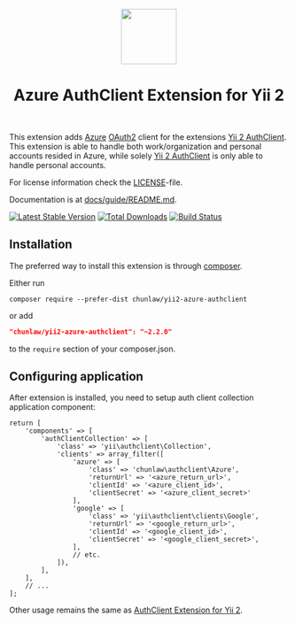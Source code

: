 <p align="center">
    <a href="https://github.com/yiisoft" target="_blank">
        <img src="https://avatars0.githubusercontent.com/u/993323" height="100px">
    </a>
    <h1 align="center">Azure AuthClient Extension for Yii 2</h1>
    <br>
</p>

This extension adds [Azure](https://docs.microsoft.com/en-us/azure/active-directory/develop/v2-oauth2-auth-code-flow) [OAuth2](http://oauth.net/2/) client for the extensions [Yii 2 AuthClient](https://github.com/yiisoft/yii2-authclient). This extension is able to handle both work/organization and personal accounts resided in Azure, while solely [Yii 2 AuthClient](https://github.com/yiisoft/yii2-authclient) is only able to handle personal accounts.

For license information check the [LICENSE](https://github.com/chunlaw/yii2-authclient/blob/master/LICENSE.md)-file.

Documentation is at [docs/guide/README.md](https://github.com/chunlaw/yii2-authclient/blob/master/docs/guide/README.md).

[![Latest Stable Version](https://poser.pugx.org/chunlaw/yii2-azure-authclient/v/stable.png)](https://packagist.org/packages/chunlaw/yii2-azure-authclient)
[![Total Downloads](https://poser.pugx.org/chunlaw/yii2-azure-authclient/downloads.png)](https://packagist.org/packages/yiisoft/yii2-azure-authclient)
[![Build Status](https://github.com/chunlaw/yii2-azure-authclient/workflows/build/badge.svg)](https://github.com/chunlaw/yii2-azure-authclient/actions)

Installation
------------

The preferred way to install this extension is through [composer](http://getcomposer.org/download/).

Either run

```
composer require --prefer-dist chunlaw/yii2-azure-authclient
```

or add

```json
"chunlaw/yii2-azure-authclient": "~2.2.0"
```

to the `require` section of your composer.json.

Configuring application
-----------------------

After extension is installed, you need to setup auth client collection application component:

```
return [
    'components' => [
        'authClientCollection' => [
            'class' => 'yii\authclient\Collection',
            'clients' => array_filter([
                'azure' => [
                    'class' => 'chunlaw\authclient\Azure',
                    'returnUrl' => '<azure_return_url>',
                    'clientId' => '<azure_client_id>',
                    'clientSecret' => '<azure_client_secret>'
                ],
                'google' => [
                    'class' => 'yii\authclient\clients\Google',
                    'returnUrl' => '<google_return_url>',
                    'clientId' => '<google_client_id>',
                    'clientSecret' => '<google_client_secret>',
                ],
				// etc.
            ]),
        ],
    ],
    // ...
];
```

Other usage remains the same as [AuthClient Extension for Yii 2](https://www.yiiframework.com/extension/yiisoft/yii2-authclient/doc/guide/2.0/en/quick-start).
